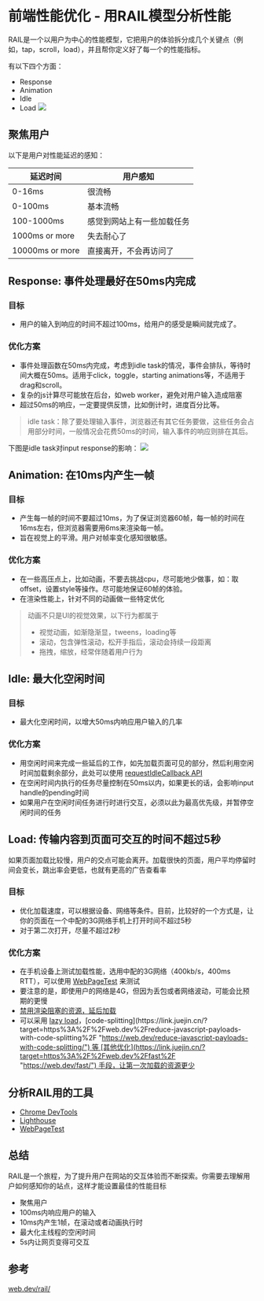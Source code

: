 # 前端性能优化 - 用RAIL模型分析性能

RAIL是一个以用户为中心的性能模型，它把用户的体验拆分成几个关键点（例如，tap，scroll，load），并且帮你定义好了每一个的性能指标。

有以下四个方面：

*   Response
*   Animation
*   Idle
*   Load
![](https://upload-images.jianshu.io/upload_images/2323089-7894d3b89202be5a.png?imageMogr2/auto-orient/strip%7CimageView2/2/w/1240)


## 聚焦用户

以下是用户对性能延迟的感知：

| 延迟时间 | 用户感知 |
| --- | --- |
| 0-16ms | 很流畅 |
| 0-100ms | 基本流畅 |
| 100-1000ms | 感觉到网站上有一些加载任务 |
| 1000ms or more | 失去耐心了 |
| 10000ms or more | 直接离开，不会再访问了 |

## Response: 事件处理最好在50ms内完成

### 目标

*   用户的输入到响应的时间不超过100ms，给用户的感受是瞬间就完成了。

### 优化方案

*   事件处理函数在50ms内完成，考虑到idle task的情况，事件会排队，等待时间大概在50ms。适用于click，toggle，starting animations等，不适用于drag和scroll。
*   复杂的js计算尽可能放在后台，如web worker，避免对用户输入造成阻塞
*   超过50ms的响应，一定要提供反馈，比如倒计时，进度百分比等。

> idle task：除了要处理输入事件，浏览器还有其它任务要做，这些任务会占用部分时间，一般情况会花费50ms的时间，输入事件的响应则排在其后。

下图是idle task对input response的影响：
![](https://upload-images.jianshu.io/upload_images/2323089-ea781c43dd7087e8.png?imageMogr2/auto-orient/strip%7CimageView2/2/w/1240)

## Animation: 在10ms内产生一帧

### 目标

*   产生每一帧的时间不要超过10ms，为了保证浏览器60帧，每一帧的时间在16ms左右，但浏览器需要用6ms来渲染每一帧。
*   旨在视觉上的平滑。用户对帧率变化感知很敏感。

### 优化方案

*   在一些高压点上，比如动画，不要去挑战cpu，尽可能地少做事，如：取offset，设置style等操作。尽可能地保证60帧的体验。
*   在渲染性能上，针对不同的动画做一些特定优化

> 动画不只是UI的视觉效果，以下行为都属于
> 
> *   视觉动画，如渐隐渐显，tweens，loading等
> *   滚动，包含弹性滚动，松开手指后，滚动会持续一段距离
> *   拖拽，缩放，经常伴随着用户行为

## Idle: 最大化空闲时间

### 目标

*   最大化空闲时间，以增大50ms内响应用户输入的几率

### 优化方案

*   用空闲时间来完成一些延后的工作，如先加载页面可见的部分，然后利用空闲时间加载剩余部分，此处可以使用 [requestIdleCallback API](https://link.juejin.cn/?target=https%3A%2F%2Fdeveloper.mozilla.org%2Fen-US%2Fdocs%2FWeb%2FAPI%2FWindow%2FrequestIdleCallback "https://developer.mozilla.org/en-US/docs/Web/API/Window/requestIdleCallback")
*   在空闲时间内执行的任务尽量控制在50ms以内，如果更长的话，会影响input handle的pending时间
*   如果用户在空闲时间任务进行时进行交互，必须以此为最高优先级，并暂停空闲时间的任务

## Load: 传输内容到页面可交互的时间不超过5秒

如果页面加载比较慢，用户的交点可能会离开。加载很快的页面，用户平均停留时间会变长，跳出率会更低，也就有更高的广告查看率

### 目标

*   优化加载速度，可以根据设备、网络等条件。目前，比较好的一个方式是，让你的页面在一个中配的3G网络手机上打开时间不超过5秒
*   对于第二次打开，尽量不超过2秒

### 优化方案

*   在手机设备上测试加载性能，选用中配的3G网络（400kb/s，400ms RTT），可以使用 [WebPageTest](https://link.juejin.cn/?target=https%3A%2F%2Fwww.webpagetest.org%2Feasy "https://www.webpagetest.org/easy") 来测试
*   要注意的是，即使用户的网络是4G，但因为丢包或者网络波动，可能会比预期的更慢
*   [禁用渲染阻塞的资源，延后加载](https://link.juejin.cn/?target=https%3A%2F%2Fweb.dev%2Frender-blocking-resources%2F "https://web.dev/render-blocking-resources/")
*   可以采用 [lazy load](https://link.juejin.cn/?target=https%3A%2F%2Fweb.dev%2Fnative-lazy-loading%2F "https://web.dev/native-lazy-loading/")，[code-splitting](https://link.juejin.cn/?target=https%3A%2F%2Fweb.dev%2Freduce-javascript-payloads-with-code-splitting%2F "https://web.dev/reduce-javascript-payloads-with-code-splitting/") 等 [其他优化](https://link.juejin.cn/?target=https%3A%2F%2Fweb.dev%2Ffast%2F "https://web.dev/fast/") 手段，让第一次加载的资源更少

## 分析RAIL用的工具

*   [Chrome DevTools](https://link.juejin.cn/?target=https%3A%2F%2Fdevelopers.google.com%2Fweb%2Ftools%2Fchrome-devtools "https://developers.google.com/web/tools/chrome-devtools")
*   [Lighthouse](https://link.juejin.cn/?target=https%3A%2F%2Fweb.dev%2Fmeasure%2F "https://web.dev/measure/")
*   [WebPageTest](https://link.juejin.cn/?target=https%3A%2F%2Fwebpagetest.org%2Feasy "https://webpagetest.org/easy")

## 总结

RAIL是一个旅程，为了提升用户在网站的交互体验而不断探索。你需要去理解用户如何感知你的站点，这样才能设置最佳的性能目标

*   聚焦用户
*   100ms内响应用户的输入
*   10ms内产生1帧，在滚动或者动画执行时
*   最大化主线程的空闲时间
*   5s内让网页变得可交互

## 参考

[web.dev/rail/](https://link.juejin.cn/?target=https%3A%2F%2Fweb.dev%2Frail%2F "https://web.dev/rail/")
